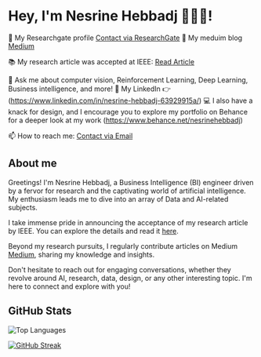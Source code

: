 # Hey, I'm Nesrine Hebbadj 👩🏼‍💻!

📝 My Researchgate profile [Contact via ResearchGate](https://www.researchgate.net/profile/Nesrine-Hebbadj/research)
📝 My meduim blog [Medium](https://medium.com/@hn_hebbadj)

📚 My research article was accepted at IEEE: [Read Article](https://www.researchgate.net/publication/367209237_OCFR_2022_Competition_on_Occluded_Face_Recognition_from_Synthetically_Generated_Structure-Aware_Occlusions)

💬 Ask me about computer vision, Reinforcement Learning, Deep Learning, Business intelligence, and more!
🚀 My LinkedIn 👉 (https://www.linkedin.com/in/nesrine-hebbadj-63929915a/)
💻 I also have a knack for design, and I encourage you to explore my portfolio on Behance for a deeper look at my work (https://www.behance.net/nesrinehebbadj)

📫 How to reach me: [Contact via Email](hn_hebbadj@esi.dz)

## About me

Greetings! I'm Nesrine Hebbadj, a Business Intelligence (BI) engineer driven by a fervor for research and the captivating world of artificial intelligence. My enthusiasm leads me to dive into an array of Data and AI-related subjects.

I take immense pride in announcing the acceptance of my research article by IEEE. You can explore the details and read it [here](https://www.researchgate.net/publication/367209237_OCFR_2022_Competition_on_Occluded_Face_Recognition_from_Synthetically_Generated_Structure-Aware_Occlusions).


Beyond my research pursuits, I regularly contribute articles on Medium [Medium](https://medium.com/@hn_hebbadj), sharing my knowledge and insights. 

Don't hesitate to reach out for engaging conversations, whether they revolve around AI, research, data, design, or any other interesting topic.
I'm here to connect and explore with you!

## GitHub Stats

![Top Languages](https://github-readme-stats.vercel.app/api/top-langs/?username=Nesrineheb&layout=compact)

[![GitHub Streak](https://github-readme-streak-stats.herokuapp.com/?user=Nesrineheb)](https://github.com/DenverCoder1/github-readme-streak-stats)

